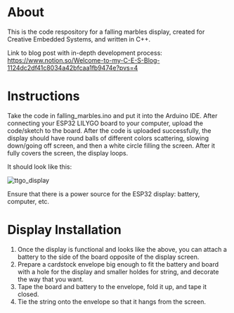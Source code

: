 # About
This is the code respository for a falling marbles display, created for Creative Embedded Systems, and written in C++.

Link to blog post with in-depth development process: https://www.notion.so/Welcome-to-my-C-E-S-Blog-1124dc2df41c8034a42bfcaa1fb9474e?pvs=4

# Instructions
Take the code in falling_marbles.ino and put it into the Arduino IDE. After connecting your ESP32 LILYGO board to your computer, upload the code/sketch to the board.
After the code is uploaded successfully, the display should have round balls of different colors scattering, slowing down/going off screen, and then a white circle 
filling the screen. After it fully covers the screen, the display loops.

It should look like this: 

![ttgo_display](https://github.com/huangs-nyc/falling-marbles-esp32/blob/cfb5ad8b18f710b665ffc408cbe3234081281791/pictures_gifs/ttgo_display.gif)



Ensure that there is a power source for the ESP32 display: battery, computer, etc.

# Display Installation
1) Once the display is functional and looks like the above, you can attach a battery to the side of the board opposite of the display screen.
2) Prepare a cardstock envelope big enough to fit the battery and board with a hole for the display and smaller holdes for string, and decorate the way that you want.
3) Tape the board and battery to the envelope, fold it up, and tape it closed.
4) Tie the string onto the envelope so that it hangs from the screen.
